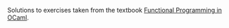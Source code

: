 Solutions to exercises taken from the textbook [Functional Programming in OCaml](https://www.cs.cornell.edu/courses/cs3110/2020fa/textbook/).
